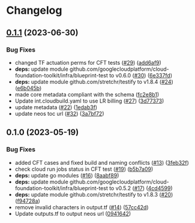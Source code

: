 # Changelog

## [0.1.1](https://github.com/GoogleCloudPlatform/terraform-large-data-sharing-golang-webapp/compare/v0.1.0...v0.1.1) (2023-06-30)


### Bug Fixes

* changed TF actuation perms for CFT tests ([#29](https://github.com/GoogleCloudPlatform/terraform-large-data-sharing-golang-webapp/issues/29)) ([add6af9](https://github.com/GoogleCloudPlatform/terraform-large-data-sharing-golang-webapp/commit/add6af97f3d4f4bf1169661b0fc5f29b148b60a4))
* **deps:** update module github.com/googlecloudplatform/cloud-foundation-toolkit/infra/blueprint-test to v0.6.0 ([#30](https://github.com/GoogleCloudPlatform/terraform-large-data-sharing-golang-webapp/issues/30)) ([6e337fd](https://github.com/GoogleCloudPlatform/terraform-large-data-sharing-golang-webapp/commit/6e337fdf9e830950f9a81ea6784c9998f3629485))
* **deps:** update module github.com/stretchr/testify to v1.8.4 ([#24](https://github.com/GoogleCloudPlatform/terraform-large-data-sharing-golang-webapp/issues/24)) ([e6b045b](https://github.com/GoogleCloudPlatform/terraform-large-data-sharing-golang-webapp/commit/e6b045bb111641851d8679c76464d48427062d3f))
* made core metadata compliant with the schema ([fc2e8b1](https://github.com/GoogleCloudPlatform/terraform-large-data-sharing-golang-webapp/commit/fc2e8b1d3ffc8e11f3c3d527a8241744b8ba3136))
* Update int.cloudbuild.yaml to use LR billing ([#27](https://github.com/GoogleCloudPlatform/terraform-large-data-sharing-golang-webapp/issues/27)) ([3d77373](https://github.com/GoogleCloudPlatform/terraform-large-data-sharing-golang-webapp/commit/3d7737342a4f430475ca1556af0cc644737cfd5d))
* update metadata ([#22](https://github.com/GoogleCloudPlatform/terraform-large-data-sharing-golang-webapp/issues/22)) ([1edab3f](https://github.com/GoogleCloudPlatform/terraform-large-data-sharing-golang-webapp/commit/1edab3fdf7928476bc069e6440572da855e602f6))
* update neos toc url ([#32](https://github.com/GoogleCloudPlatform/terraform-large-data-sharing-golang-webapp/issues/32)) ([3a7bf72](https://github.com/GoogleCloudPlatform/terraform-large-data-sharing-golang-webapp/commit/3a7bf7211999a3c6c71dd66bbfbbc11a9059f887))

## 0.1.0 (2023-05-19)


### Bug Fixes

* added CFT cases and fixed build and naming conflicts ([#13](https://github.com/GoogleCloudPlatform/terraform-large-data-sharing-golang-webapp/issues/13)) ([3feb32f](https://github.com/GoogleCloudPlatform/terraform-large-data-sharing-golang-webapp/commit/3feb32f8342419b4adfc3bbc923d35d8168b3edd))
* check cloud run jobs status in CFT test ([#19](https://github.com/GoogleCloudPlatform/terraform-large-data-sharing-golang-webapp/issues/19)) ([b5b7a09](https://github.com/GoogleCloudPlatform/terraform-large-data-sharing-golang-webapp/commit/b5b7a097ee07e28e4a7950b3c055af125eb3f1ee))
* **deps:** update go modules ([#16](https://github.com/GoogleCloudPlatform/terraform-large-data-sharing-golang-webapp/issues/16)) ([8aabf89](https://github.com/GoogleCloudPlatform/terraform-large-data-sharing-golang-webapp/commit/8aabf8921fabc20a72f9307d12211e8337ff4bee))
* **deps:** update module github.com/googlecloudplatform/cloud-foundation-toolkit/infra/blueprint-test to v0.5.2 ([#17](https://github.com/GoogleCloudPlatform/terraform-large-data-sharing-golang-webapp/issues/17)) ([4cd4599](https://github.com/GoogleCloudPlatform/terraform-large-data-sharing-golang-webapp/commit/4cd4599a6c02526cf8341d49e688f42301de5e89))
* **deps:** update module github.com/stretchr/testify to v1.8.3 ([#20](https://github.com/GoogleCloudPlatform/terraform-large-data-sharing-golang-webapp/issues/20)) ([f94728a](https://github.com/GoogleCloudPlatform/terraform-large-data-sharing-golang-webapp/commit/f94728a54af0bee6fce2d3fc8d60a34ccc9def5f))
* remove invalid characters in output.tf ([#14](https://github.com/GoogleCloudPlatform/terraform-large-data-sharing-golang-webapp/issues/14)) ([57cc42d](https://github.com/GoogleCloudPlatform/terraform-large-data-sharing-golang-webapp/commit/57cc42d04ae45d0031578fd9cb65754585b75b5a))
* Update outputs.tf to output neos url ([0941642](https://github.com/GoogleCloudPlatform/terraform-large-data-sharing-golang-webapp/commit/09416421af570c9c0f531cdf4bce01b36afe0c91))
